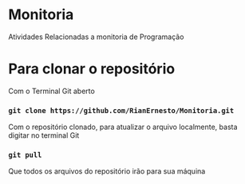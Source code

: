 # Monitoria
Atividades Relacionadas a monitoria de Programação

# Para clonar o repositório
Com o Terminal Git aberto
### `git clone https://github.com/RianErnesto/Monitoria.git`

Com o repositório clonado, para atualizar o arquivo localmente, basta digitar no terminal Git
### `git pull`
Que todos os arquivos do repositório irão para sua máquina
